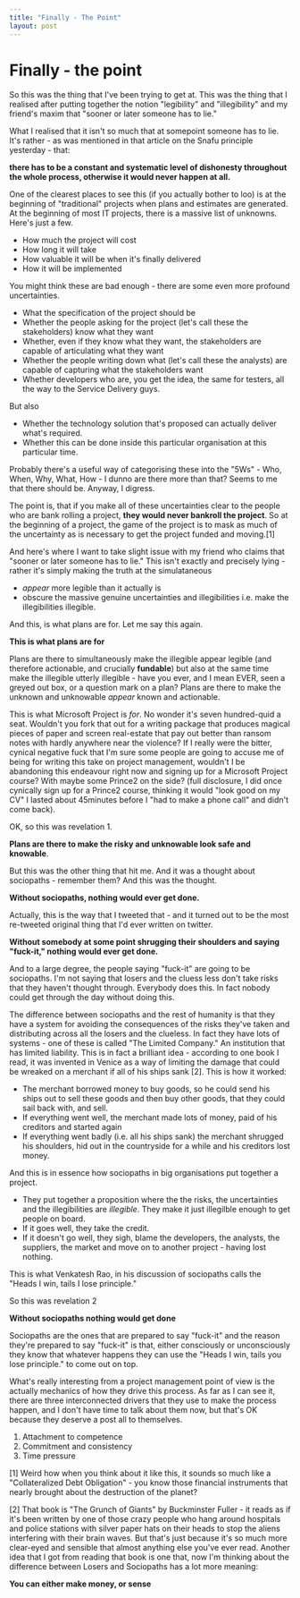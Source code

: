```yaml
---
title: "Finally - The Point"
layout: post 
---
```


# Finally - the point

So this was the thing that I've been trying to get at.  This was the thing that I realised after putting together the notion "legibility" and "illegibility" and my friend's maxim that "sooner or later someone has to lie."

What I realised that it isn't so much that at somepoint someone has to lie.  It's rather - as was mentioned in that article on the Snafu principle yesterday - that:

**there has to be a constant and systematic level of dishonesty throughout the whole process, otherwise it would never happen at all.**

One of the clearest places to see this (if you actually bother to loo) is at the beginning of "traditional" projects when plans and estimates are generated.  At the beginning of most IT projects, there is a massive list of unknowns.  Here's just a few.
+ How much the project will cost
+ How long it will take
+ How valuable it will be when it's finally delivered
+ How it will be implemented

You might think these are bad enough - there are some even more profound uncertainties.
+ What the specification of the project should be
+ Whether the people asking for the project (let's call these the stakeholders) know what they want
+ Whether, even if they know what they want, the stakeholders are capable of articulating what they want
+ Whether the people writing down what (let's call these the analysts) are capable of capturing what the stakeholders want
+ Whether developers who are, you get the idea, the same for testers, all the way to the Service Delivery guys.

But also

+ Whether the technology solution that's proposed can actually deliver what's required.
+ Whether this can be done inside this particular organisation at this particular time.

Probably there's a useful way of categorising these into the "5Ws" - Who, When, Why, What, How - I dunno are there more than that? Seems to me that there should be. Anyway, I digress.

The point is, that if you make all of these uncertainties clear to the people who are bank rolling a project, **they would never bankroll the project**.  So at the beginning of a project, the game of the project is to mask as much of the uncertainty as is necessary to get the project funded and moving.[1]

And here's where I want to take slight issue with my friend who claims that "sooner or later someone has to lie."  This isn't exactly and precisely lying - rather it's simply making the truth at the simulataneous 

+ *appear* more legible than it actually is
+ obscure the massive genuine uncertainties and illegibilities i.e. make the illegibilities illegible.

And this, is what plans are for.  Let me say this again.

**This is what plans are for**

Plans are there to simultaneously make the illegible appear legible (and therefore actionable, and crucially **fundable**) but also at the same time make the illegible utterly illegible - have you ever, and I mean EVER, seen a greyed out box, or a question mark on a plan?  Plans are there to make the unknown and unknowable *appear* known and actionable.

This is what Microsoft Project is *for*.  No wonder it's seven hundred-quid a seat.  Wouldn't you fork that out for a writing package that produces magical pieces of paper and screen real-estate that pay out better than ransom notes with hardly anywhere near the violence?  If I really were the bitter, cynical negative fuck that I'm sure some people are going to accuse me of being for writing this take on project management, wouldn't I be abandoning this endeavour right now and signing up for a Microsoft Project course? With maybe some Prince2 on the side?  (full disclosure, I did once cynically sign up for a Prince2 course, thinking it would "look good on my CV" I lasted about 45minutes before I "had to make a phone call" and didn't come back).

OK, so this was revelation 1.

**Plans are there to make the risky and unknowable look safe and knowable**.

But this was the other thing that hit me.  And it was a thought about sociopaths - remember them?  And this was the thought.

**Without sociopaths, nothing would ever get done.**

Actually, this is the way that I tweeted that - and it turned out to be the most re-tweeted original thing that I'd ever written on twitter.

**Without somebody at some point shrugging their shoulders and saying "fuck-it," nothing would ever get done.**

And to a large degree, the people saying "fuck-it" are going to be sociopaths.  I'm not saying that losers and the cluess less don't take risks that they haven't thought through.  Everybody does this.  In fact nobody could get through the day without doing this.  

The difference between sociopaths and the rest of humanity is that they have a system for avoiding the consequences of the risks they've taken and distributing across all the losers and the clueless.  In fact they have lots of systems - one of these is called "The Limited Company."  An institution that has limited liability.  This is in fact a brilliant idea - according to one book I read, it was invented in Venice as a way of limiting the damage that could be wreaked on a merchant if all of his ships sank [2].  This is how it worked:
+ The merchant borrowed money to buy goods, so he could send his ships out to sell these goods and then buy other goods, that they could sail back with, and sell.
+ If everything went well, the merchant made lots of money, paid of his creditors and started again
+ If everything went badly (i.e. all his ships sank) the merchant shrugged his shoulders, hid out in the countryside for a while and his creditors lost money.

And this is in essence how sociopaths in big organisations put together a project.  
+ They put together a proposition where the the risks, the uncertainties and the illegibilities are *illegible*.  They make it just illegilble enough to get people on board.
+ If it goes well, they take the credit.
+ If it doesn't go well, they sigh, blame the developers, the analysts, the suppliers, the market and move on to another project - having lost nothing.

This is what Venkatesh Rao, in his discussion of sociopaths calls the "Heads I win, tails I lose principle."

So this was revelation 2

**Without sociopaths nothing would get done**

Sociopaths are the ones that are prepared to say "fuck-it" and the reason they're prepared to say "fuck-it" is that, either consciously or unconsciously they know that whatever happens they can use the "Heads I win, tails you lose principle." to come out on top.

What's really interesting from a project management point of view is the actually mechanics of how they drive this process.  As far as I can see it, there are three interconnected drivers that they use to make the process happen, and I don't have time to talk about them now, but that's OK because they deserve a post all to themselves.

1. Attachment to competence 
2. Commitment and consistency
3. Time pressure

[1] Weird how when you think about it like this, it sounds so much like a "Collateralized Debt Obligation" - you know those financial instruments that nearly brought about the destruction of the planet?

[2] That book is "The Grunch of Giants" by Buckminster Fuller - it reads as if it's been written by one of those crazy people who hang around hospitals and police stations with silver paper hats on their heads to stop the aliens interfering with their brain waves. But that's just because it's so much more clear-eyed and sensible that almost anything else you've ever read. Another idea that I got from reading that book is one that, now I'm thinking about the difference between Losers and Sociopaths has a lot more meaning:

**You can either make money, or sense**
